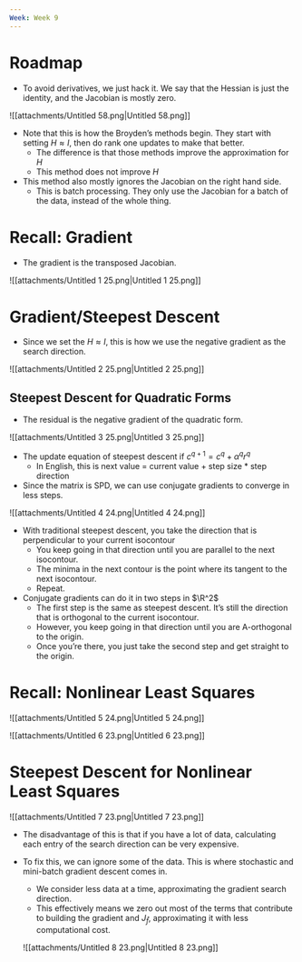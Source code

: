```yaml
---
Week: Week 9
---
```

# Roadmap

- To avoid derivatives, we just hack it. We say that the Hessian is just the identity, and the Jacobian is mostly zero.

![[attachments/Untitled 58.png|Untitled 58.png]]

- Note that this is how the Broyden’s methods begin. They start with setting $H \approx I$﻿, then do rank one updates to make that better.
    - The difference is that those methods improve the approximation for $H$﻿
    - This method does not improve $H$﻿
- This method also mostly ignores the Jacobian on the right hand side.
    - This is batch processing. They only use the Jacobian for a batch of the data, instead of the whole thing.

# Recall: Gradient

- The gradient is the transposed Jacobian.

![[attachments/Untitled 1 25.png|Untitled 1 25.png]]

# Gradient/Steepest Descent

- Since we set the $H \approx I$﻿, this is how we use the negative gradient as the search direction.

![[attachments/Untitled 2 25.png|Untitled 2 25.png]]

## Steepest Descent for Quadratic Forms

- The residual is the negative gradient of the quadratic form.

![[attachments/Untitled 3 25.png|Untitled 3 25.png]]

- The update equation of steepest descent if $c^{q+1} = c^q + \alpha^q r^q$﻿
    - In English, this is next value = current value + step size * step direction
- Since the matrix is SPD, we can use conjugate gradients to converge in less steps.

![[attachments/Untitled 4 24.png|Untitled 4 24.png]]

- With traditional steepest descent, you take the direction that is perpendicular to your current isocontour
    - You keep going in that direction until you are parallel to the next isocontour.
    - The minima in the next contour is the point where its tangent to the next isocontour.
    - Repeat.
- Conjugate gradients can do it in two steps in $\R^2$﻿
    - The first step is the same as steepest descent. It’s still the direction that is orthogonal to the current isocontour.
    - However, you keep going in that direction until you are A-orthogonal to the origin.
    - Once you’re there, you just take the second step and get straight to the origin.

# Recall: Nonlinear Least Squares

![[attachments/Untitled 5 24.png|Untitled 5 24.png]]

![[attachments/Untitled 6 23.png|Untitled 6 23.png]]

# Steepest Descent for Nonlinear Least Squares

![[attachments/Untitled 7 23.png|Untitled 7 23.png]]

- The disadvantage of this is that if you have a lot of data, calculating each entry of the search direction can be very expensive.
- To fix this, we can ignore some of the data. This is where stochastic and mini-batch gradient descent comes in.
    
    - We consider less data at a time, approximating the gradient search direction.
    - This effectively means we zero out most of the terms that contribute to building the gradient and $J_{\hat{f}}$﻿, approximating it with less computational cost.
    
    ![[attachments/Untitled 8 23.png|Untitled 8 23.png]]
